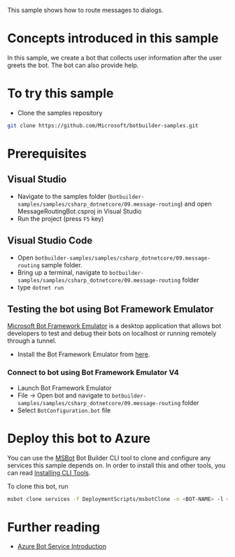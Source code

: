 ﻿This sample shows how to route messages to dialogs.
# Concepts introduced in this sample
In this sample, we create a bot that collects user information after the user greets the bot.  The bot can also provide help. 
# To try this sample
- Clone the samples repository
```bash
git clone https://github.com/Microsoft/botbuilder-samples.git
```
# Prerequisites
## Visual Studio
- Navigate to the samples folder (`botbuilder-samples/samples/csharp_dotnetcore/09.message-routing`) and open MessageRoutingBot.csproj in Visual Studio 
- Run the project (press `F5` key)
## Visual Studio Code
- Open `botbuilder-samples/samples/csharp_dotnetcore/09.message-routing` sample folder.
- Bring up a terminal, navigate to `botbuilder-samples/samples/csharp_dotnetcore/09.message-routing` folder
- type `dotnet run`
## Testing the bot using Bot Framework Emulator
[Microsoft Bot Framework Emulator](https://github.com/microsoft/botframework-emulator) is a desktop application that allows bot developers to test and debug their bots on localhost or running remotely through a tunnel.
- Install the Bot Framework Emulator from [here](https://aka.ms/botframeworkemulator).
### Connect to bot using Bot Framework Emulator V4
- Launch Bot Framework Emulator
- File -> Open bot and navigate to `botbuilder-samples/samples/csharp_dotnetcore/09.message-routing` folder
- Select `BotConfiguration.bot` file
# Deploy this bot to Azure

You can use the [MSBot](https://github.com/microsoft/botbuilder-tools) Bot Builder CLI tool to clone and configure any services this sample depends on. In order to install this and other tools, you can read [Installing CLI Tools](../../../Installing_CLI_tools.md).

To clone this bot, run

```bash
msbot clone services -f DeploymentScripts/msbotClone -n <BOT-NAME> -l <Azure-location> --subscriptionId <Azure-subscription-id>
```
# Further reading
- [Azure Bot Service Introduction](https://docs.microsoft.com/en-us/azure/bot-service/bot-service-overview-introduction?view=azure-bot-service-4.0)
